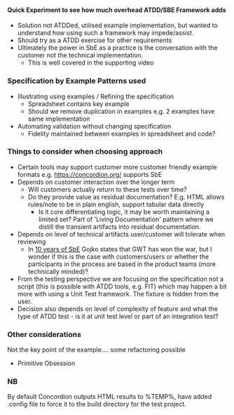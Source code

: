 ﻿#### Quick Experiment to see how much overhead ATDD/SBE Framework adds

- Solution not ATDDed, utilised example implementation, but wanted to understand how using such a framework may impede/assist.
- Should try as a ATDD exercise for other requirements
- Ultimately the power in SbE as a practice is the conversation with the customer not the technical implementation.
    - This is well covered in the supporting video

### Specification by Example Patterns used

- Illustrating using examples / Refining the specification
    - Spreadsheet contains key example
    - Should we remove duplication in examples e.g. 2 examples have same implementation 
- Automating validation without changing specification
    - Fidelity maintained between examples in spreadsheet and code?

### Things to consider when choosing approach

- Certain tools may support customer more customer friendly example formats e.g. https://concordion.org/ supports SbE
- Depends on customer interaction over the longer term
    - Will customers actually return to these tests over time?
    - Do they provide value as residual documentation? E.g. HTML allows rules/note to be in plain english, support tabular data directly
         - Is it core differentiating logic, it may be worth maintaining a limited set? Part of 'Living Documentation' pattern where we
         distill the transient artifacts into residual documentation.
- Depends on level of technical artifacts user/customer will tolerate when reviewing
    - In [10 years of SbE](https://gojko.net/2020/03/17/sbe-10-years.html) Gojko states that GWT has won the war, but I wonder if this is the case with
    customers/users or whether the participants in the process are based in the product teams (more technically minded)?
- From the testing perspective we are focusing on the specification not a script (this is possible with ATDD tools, e.g. FIT) which may happen a bit more with
using a Unit Test framework. The fixture is hidden from the user.
- Decision also depends on level of complexity of feature and what the type of ATDD test - is it at unit test level or part of an integration test?

### Other considerations

Not the key point of the example.... some refactoring possible

- Primitive Obsession 

### NB 

By default Concordion outputs HTML results to %TEMP%, have added .config file to force it to the build directory 
for the test project. 